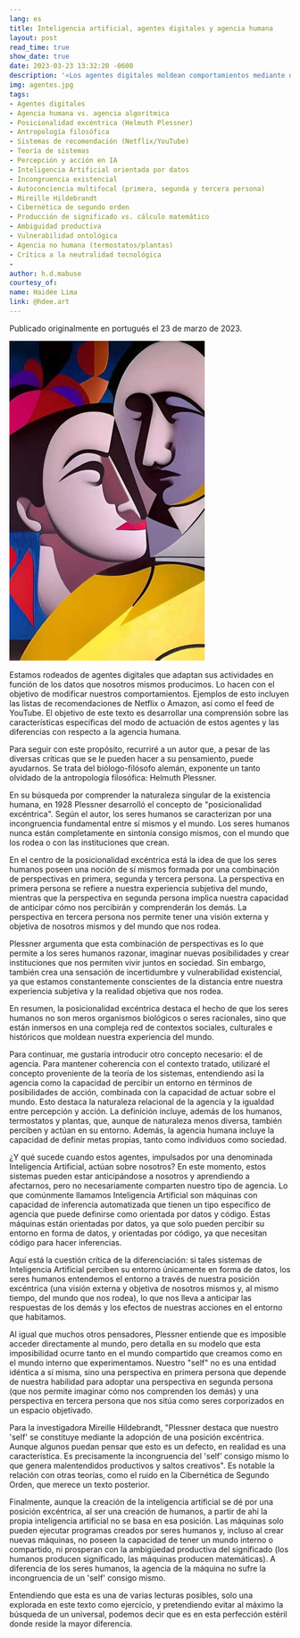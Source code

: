 ```yaml
---
lang: es
title: Inteligencia artificial, agentes digitales y agencia humana
layout: post
read_time: true
show_date: true
date: 2023-03-23 13:32:20 -0600
description: '«Los agentes digitales moldean comportamientos mediante datos, pero carecen de la "posicionalidad excéntrica" humana: esa autoimagen multifacética (subjetiva, social y objetiva) que genera ambigüedad creativa, incertidumbre y significado, inexistentes en el funcionamento estatístico de la IA».'
img: agentes.jpg
tags:
- Agentes digitales  
- Agencia humana vs. agencia algorítmica  
- Posicionalidad excéntrica (Helmuth Plessner)  
- Antropología filosófica  
- Sistemas de recomendación (Netflix/YouTube)  
- Teoría de sistemas  
- Percepción y acción en IA  
- Inteligencia Artificial orientada por datos  
- Incongruencia existencial  
- Autoconciencia multifocal (primera, segunda y tercera persona)  
- Mireille Hildebrandt  
- Cibernética de segundo orden  
- Producción de significado vs. cálculo matemático  
- Ambiguidad productiva  
- Vulnerabilidad ontológica  
- Agencia no humana (termostatos/plantas)  
- Crítica a la neutralidad tecnológica  
- 
author: h.d.mabuse
courtesy_of: 
name: Haidée Lima
link: @hdee.art
---
```


Publicado originalmente en portugués el 23 de marzo de 2023.  

![](./assets/img/agentes.jpg)

Estamos rodeados de agentes digitales que adaptan sus actividades en función de los datos que nosotros mismos producimos. Lo hacen con el objetivo de modificar nuestros comportamientos. Ejemplos de esto incluyen las listas de recomendaciones de Netflix o Amazon, así como el feed de YouTube. El objetivo de este texto es desarrollar una comprensión sobre las características específicas del modo de actuación de estos agentes y las diferencias con respecto a la agencia humana.

Para seguir con este propósito, recurriré a un autor que, a pesar de las diversas críticas que se le pueden hacer a su pensamiento, puede ayudarnos. Se trata del biólogo-filósofo alemán, exponente un tanto olvidado de la antropología filosófica: Helmuth Plessner.

En su búsqueda por comprender la naturaleza singular de la existencia humana, en 1928 Plessner desarrolló el concepto de "posicionalidad excéntrica". Según el autor, los seres humanos se caracterizan por una incongruencia fundamental entre sí mismos y el mundo. Los seres humanos nunca están completamente en sintonía consigo mismos, con el mundo que los rodea o con las instituciones que crean.

En el centro de la posicionalidad excéntrica está la idea de que los seres humanos poseen una noción de sí mismos formada por una combinación de perspectivas en primera, segunda y tercera persona. La perspectiva en primera persona se refiere a nuestra experiencia subjetiva del mundo, mientras que la perspectiva en segunda persona implica nuestra capacidad de anticipar cómo nos percibirán y comprenderán los demás. La perspectiva en tercera persona nos permite tener una visión externa y objetiva de nosotros mismos y del mundo que nos rodea.

Plessner argumenta que esta combinación de perspectivas es lo que permite a los seres humanos razonar, imaginar nuevas posibilidades y crear instituciones que nos permiten vivir juntos en sociedad. Sin embargo, también crea una sensación de incertidumbre y vulnerabilidad existencial, ya que estamos constantemente conscientes de la distancia entre nuestra experiencia subjetiva y la realidad objetiva que nos rodea.

En resumen, la posicionalidad excéntrica destaca el hecho de que los seres humanos no son meros organismos biológicos o seres racionales, sino que están inmersos en una compleja red de contextos sociales, culturales e históricos que moldean nuestra experiencia del mundo.

Para continuar, me gustaría introducir otro concepto necesario: el de agencia. Para mantener coherencia con el contexto tratado, utilizaré el concepto proveniente de la teoría de los sistemas, entendiendo así la agencia como la capacidad de percibir un entorno en términos de posibilidades de acción, combinada con la capacidad de actuar sobre el mundo. Esto destaca la naturaleza relacional de la agencia y la igualdad entre percepción y acción. La definición incluye, además de los humanos, termostatos y plantas, que, aunque de naturaleza menos diversa, también perciben y actúan en su entorno. Además, la agencia humana incluye la capacidad de definir metas propias, tanto como individuos como sociedad.

¿Y qué sucede cuando estos agentes, impulsados por una denominada Inteligencia Artificial, actúan sobre nosotros? En este momento, estos sistemas pueden estar anticipándose a nosotros y aprendiendo a afectarnos, pero no necesariamente comparten nuestro tipo de agencia. Lo que comúnmente llamamos Inteligencia Artificial son máquinas con capacidad de inferencia automatizada que tienen un tipo específico de agencia que puede definirse como orientada por datos y código. Estas máquinas están orientadas por datos, ya que solo pueden percibir su entorno en forma de datos, y orientadas por código, ya que necesitan código para hacer inferencias.

Aquí está la cuestión crítica de la diferenciación: si tales sistemas de Inteligencia Artificial perciben su entorno únicamente en forma de datos, los seres humanos entendemos el entorno a través de nuestra posición excéntrica (una visión externa y objetiva de nosotros mismos y, al mismo tiempo, del mundo que nos rodea), lo que nos lleva a anticipar las respuestas de los demás y los efectos de nuestras acciones en el entorno que habitamos.

Al igual que muchos otros pensadores, Plessner entiende que es imposible acceder directamente al mundo, pero detalla en su modelo que esta imposibilidad ocurre tanto en el mundo compartido que creamos como en el mundo interno que experimentamos. Nuestro "self" no es una entidad idéntica a sí misma, sino una perspectiva en primera persona que depende de nuestra habilidad para adoptar una perspectiva en segunda persona (que nos permite imaginar cómo nos comprenden los demás) y una perspectiva en tercera persona que nos sitúa como seres corporizados en un espacio objetivado.

Para la investigadora Mireille Hildebrandt, "Plessner destaca que nuestro 'self' se constituye mediante la adopción de una posición excéntrica. Aunque algunos puedan pensar que esto es un defecto, en realidad es una característica. Es precisamente la incongruencia del 'self' consigo mismo lo que genera malentendidos productivos y saltos creativos". Es notable la relación con otras teorías, como el ruido en la Cibernética de Segundo Orden, que merece un texto posterior.

Finalmente, aunque la creación de la inteligencia artificial se dé por una posición excéntrica, al ser una creación de humanos, a partir de ahí la propia inteligencia artificial no se basa en esa posición. Las máquinas solo pueden ejecutar programas creados por seres humanos y, incluso al crear nuevas máquinas, no poseen la capacidad de tener un mundo interno o compartido, ni prosperan con la ambigüedad productiva del significado (los humanos producen significado, las máquinas producen matemáticas). A diferencia de los seres humanos, la agencia de la máquina no sufre la incongruencia de un 'self' consigo mismo.

Entendiendo que esta es una de varias lecturas posibles, solo una explorada en este texto como ejercicio, y pretendiendo evitar al máximo la búsqueda de un universal, podemos decir que es en esta perfección estéril donde reside la mayor diferencia.